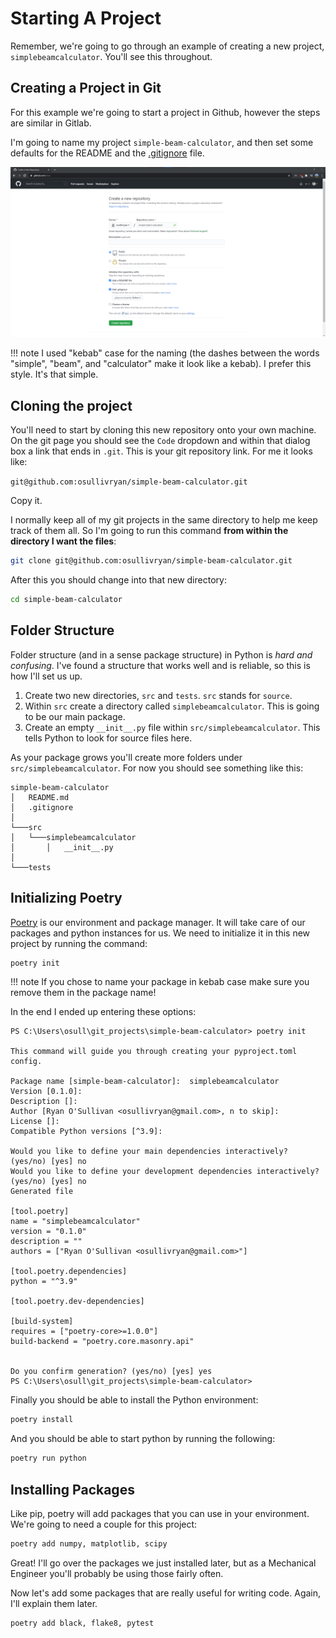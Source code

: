 # Starting A Project

Remember, we're going to go through an example of creating a new project, `simplebeamcalculator`. You'll see this throughout. 


## Creating a Project in Git

For this example we're going to start a project in Github, however the steps are similar in Gitlab. 

I'm going to name my project `simple-beam-calculator`, and then set some defaults for the README and the [.gitignore](https://git-scm.com/docs/gitignore) file.

![git-proj-start](sources/simple-beam-git-setup.png)

!!! note
    I used "kebab" case for the naming (the dashes between the words "simple", "beam", and "calculator" make it look like a kebab). I prefer this style. It's that simple.

## Cloning the project

You'll need to start by cloning this new repository onto your own machine. On the git page you should see the `Code` dropdown and within that dialog box a link that ends in `.git`. This is your git repository link. For me it looks like:

`git@github.com:osullivryan/simple-beam-calculator.git`
 
Copy it.

I normally keep all of my git projects in the same directory to help me keep track of them all. So I'm going to run this command **from within the directory I want the files**:

```bash
git clone git@github.com:osullivryan/simple-beam-calculator.git
```

After this you should change into that new directory:

```bash
cd simple-beam-calculator
```

## Folder Structure

Folder structure (and in a sense package structure) in Python is *hard and confusing*. I've found a structure that works well and is reliable, so this is how I'll set us up.

1. Create two new directories, `src` and `tests`. `src` stands for `source`.
2. Within `src` create a directory called `simplebeamcalculator`. This is going to be our main package. 
3. Create an empty `__init__.py` file within `src/simplebeamcalculator`. This tells Python to look for source files here.

As your package grows you'll create more folders under `src/simplebeamcalculator`. For now you should see something like this:

```
simple-beam-calculator
│   README.md
│   .gitignore    
│
└───src
│   └───simplebeamcalculator
│       │   __init__.py
│   
└───tests
```



## Initializing Poetry

[Poetry](../environment/installing-tools.md) is our environment and package manager. It will take care of our packages and python instances for us. We need to initialize it in this new project by running the command:

```bash
poetry init
```

!!! note
    If you chose to name your package in kebab case make sure you remove them in the package name!

In the end I ended up entering these options:
```
PS C:\Users\osull\git_projects\simple-beam-calculator> poetry init

This command will guide you through creating your pyproject.toml config.

Package name [simple-beam-calculator]:  simplebeamcalculator
Version [0.1.0]:
Description []:
Author [Ryan O'Sullivan <osullivryan@gmail.com>, n to skip]:
License []:
Compatible Python versions [^3.9]:

Would you like to define your main dependencies interactively? (yes/no) [yes] no
Would you like to define your development dependencies interactively? (yes/no) [yes] no
Generated file

[tool.poetry]
name = "simplebeamcalculator"
version = "0.1.0"
description = ""
authors = ["Ryan O'Sullivan <osullivryan@gmail.com>"]

[tool.poetry.dependencies]
python = "^3.9"

[tool.poetry.dev-dependencies]

[build-system]
requires = ["poetry-core>=1.0.0"]
build-backend = "poetry.core.masonry.api"


Do you confirm generation? (yes/no) [yes] yes
PS C:\Users\osull\git_projects\simple-beam-calculator>
```

Finally you should be able to install the Python environment:

```bash
poetry install
```

And you should be able to start python by running the following:

```bash
poetry run python
```

## Installing Packages

Like pip, poetry will add packages that you can use in your environment. We're going to need a couple for this project:

```bash
poetry add numpy, matplotlib, scipy
```

Great! I'll go over the packages we just installed later, but as a Mechanical Engineer you'll probably be using those fairly often. 

Now let's add some packages that are really useful for writing code. Again, I'll explain them later.

```bash
poetry add black, flake8, pytest
```